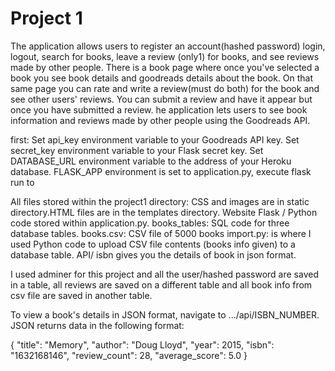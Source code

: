 # Project 1


The application allows users to register an account(hashed password) login, logout, search for books, leave a review (only1) for  books, and see reviews made by other people.
There is a book page where once you've selected a book you see book details and goodreads details about the book. On that same page you can rate and write a review(must do both) for the book and see other users' reviews.
You can submit a review and have it appear but once you have submitted a review.
 he application lets users to see book information and reviews made by other people using the Goodreads API.


first:
Set api_key environment variable to your Goodreads API key.
Set secret_key environment variable to your Flask secret key.
Set DATABASE_URL environment variable to the address of your Heroku database.
FLASK_APP environment is set to application.py, execute flask run to

All files stored within the project1 directory:
CSS and images are in static directory.HTML files are in the templates directory.
Website Flask / Python code stored within application.py.
books_tables: SQL code for three database tables.
books.csv: CSV file of 5000 books
import.py: is where I used Python code to upload CSV file contents (books info given) to a database table.
API/ isbn gives you the details of book in json format.

I used adminer for this project and all the user/hashed password are saved in a table, all reviews are saved on a different table and all book info from csv file are saved in another table.

To view a book's details in JSON format, navigate to .../api/ISBN_NUMBER. JSON returns data in the following format:

{
    "title": "Memory",
    "author": "Doug Lloyd",
    "year": 2015,
    "isbn": "1632168146",
    "review_count": 28,
    "average_score": 5.0
}
